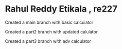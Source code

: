 # Rahul Reddy Etikala , re227

Created a main branch with basic calculator

Created a part2 branch with updated calulator

Created a part3 branch with adv calculator
